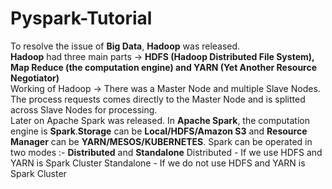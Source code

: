 # Pyspark-Tutorial<br/>

To resolve the issue of **Big Data**, **Hadoop** was released.<br/>
**Hadoop** had three main parts -> **HDFS (Hadoop Distributed File System), Map Reduce (the computation engine) and YARN (Yet Another Resource Negotiator)**<br/>
Working of Hadoop -> There was a Master Node and multiple Slave Nodes. The process requests comes directly to the Master Node and is splitted across Slave Nodes for processing.<br/>
Later on Apache Spark was released. In **Apache Spark**, the computation engine is **Spark**.**Storage** can be **Local/HDFS/Amazon S3** and **Resource Manager** can be **YARN/MESOS/KUBERNETES**.
Spark can be operated in two modes :- **Distributed** and **Standalone**
Distributed - If we use HDFS and YARN is Spark Cluster
Standalone - If we do not use HDFS and YARN is Spark Cluster

